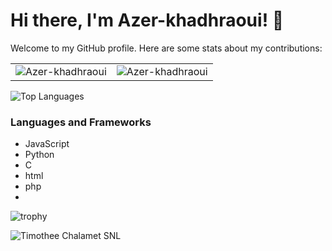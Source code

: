 # Hi there, I'm Azer-khadhraoui! 👋

Welcome to my GitHub profile. Here are some stats about my contributions:

<table>
  <tr>
    <td>
      <img src="https://github-readme-stats.vercel.app/api?username=Azer-khadhraoui&show_icons=true&theme=radical&locale=en" alt="Azer-khadhraoui" />
    </td>
    <td>
      <img src="https://github-readme-streak-stats.herokuapp.com/?user=Azer-khadhraoui&theme=radical" alt="Azer-khadhraoui" />
    </td>
  </tr>
</table>

![Top Languages](https://github-readme-stats.vercel.app/api/top-langs/?username=Azer-khadhraoui&theme=radical&layout=compact)



### Languages and Frameworks
- JavaScript
- Python
- C
- html
- php
- 
![trophy](https://github-profile-trophy.vercel.app/?username=Azer-khadhraoui&theme=radical)




 ![Timothee Chalamet SNL](https://media.giphy.com/media/XDsQPj2Q8rtQG4BQ7b/giphy.gif)
